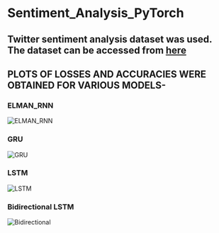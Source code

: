 # Sentiment_Analysis_PyTorch

## Twitter sentiment analysis dataset was used. The dataset can be accessed from [here](https://www.kaggle.com/datasets/arkhoshghalb/twitter-sentiment-analysis-hatred-speech)

## PLOTS OF LOSSES AND ACCURACIES WERE OBTAINED FOR VARIOUS MODELS-

### ELMAN_RNN
![ELMAN_RNN](https://user-images.githubusercontent.com/96726614/201472475-9adfddc1-648f-42a1-80fb-3d07a1da47ef.png)

### GRU

![GRU](https://user-images.githubusercontent.com/96726614/201472477-3d5243ae-4013-4bdf-ba5c-accb4b56f96f.png)

### LSTM

![LSTM](https://user-images.githubusercontent.com/96726614/201472478-541b5f21-bba3-403a-9061-114c4ee96009.png)
 
 ### Bidirectional LSTM

![Bidirectional](https://user-images.githubusercontent.com/96726614/201472474-9ddf9763-93af-4954-9d86-554481a686b4.png)
